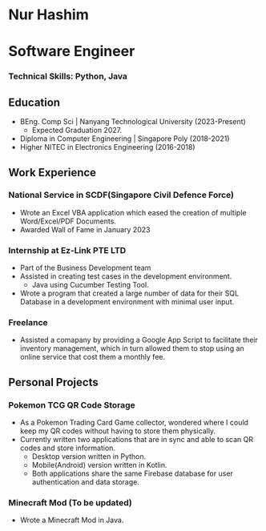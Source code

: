 # Nur Hashim

# Software Engineer

### Technical Skills: Python, Java



## Education
* BEng. Comp Sci | Nanyang Technological University (2023-Present)
    * Expected Graduation 2027.	
* Diploma in Computer Engineering | Singapore Poly (2018-2021)
* Higher NITEC in Electronics Engineering (2016-2018)
  
## Work Experience
### National Service in SCDF(Singapore Civil Defence Force)
* Wrote an Excel VBA application which eased the creation of multiple Word/Excel/PDF Documents.
* Awarded Wall of Fame in January 2023

### Internship at Ez-Link PTE LTD
* Part of the Business Development team
* Assisted in creating test cases in the development environment.
   * Java using Cucumber Testing Tool.
* Wrote a program that created a large number of data for their SQL Database in a development environment with minimal user input.

### Freelance
* Assisted a comapany by providing a Google App Script to facilitate their inventory management, which in turn allowed them to stop using an online service that cost them a monthly fee.


## Personal Projects
### Pokemon TCG QR Code Storage
* As a Pokemon Trading Card Game collector, wondered where I could keep my QR codes without having to store them physically.
* Currently written two applications that are in sync and able to scan QR codes and store information.
   * Desktop version written in Python.
   * Mobile(Android) version written in Kotlin.
   * Both applications share the same Firebase database for user authentication and data storage.

### Minecraft Mod (To be updated)
* Wrote a Minecraft Mod in Java.
